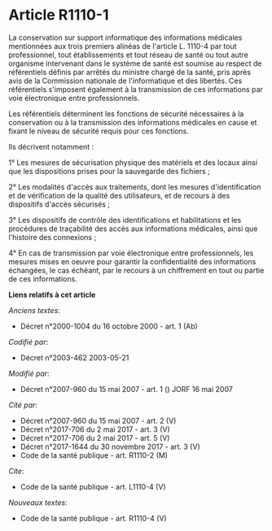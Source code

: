 # Article R1110-1

La conservation sur support informatique des informations médicales mentionnées aux trois premiers alinéas de l'article L.
1110-4 par tout professionnel, tout établissements et tout réseau de santé ou tout autre organisme intervenant dans le
système de santé est soumise au respect de référentiels définis par arrêtés du ministre chargé de la santé, pris après avis
de la Commission nationale de l'informatique et des libertés. Ces référentiels s'imposent également à la transmission de ces
informations par voie électronique entre professionnels. 

Les référentiels déterminent les fonctions de sécurité nécessaires à la conservation ou à la transmission des informations
médicales en cause et fixant le niveau de sécurité requis pour ces fonctions. 

Ils décrivent notamment : 

1° Les mesures de sécurisation physique des matériels et des locaux ainsi que les dispositions prises pour la sauvegarde des
fichiers ; 

2° Les modalités d'accès aux traitements, dont les mesures d'identification et de vérification de la qualité des
utilisateurs, et de recours à des dispositifs d'accès sécurisés ; 

3° Les dispositifs de contrôle des identifications et habilitations et les procédures de traçabilité des accès aux
informations médicales, ainsi que l'histoire des connexions ; 

4° En cas de transmission par voie électronique entre professionnels, les mesures mises en oeuvre pour garantir la
confidentialité des informations échangées, le cas échéant, par le recours à un chiffrement en tout ou partie de ces
informations.

**Liens relatifs à cet article**

_Anciens textes_:

  - Décret n°2000-1004 du 16 octobre 2000 - art. 1 (Ab)

_Codifié par_:

  - Décret n°2003-462 2003-05-21

_Modifié par_:

  - Décret n°2007-960 du 15 mai 2007 - art. 1 () JORF 16 mai 2007

_Cité par_:

  - Décret n°2007-960 du 15 mai 2007 - art. 2 (V)
  - Décret n°2017-706 du 2 mai 2017 - art. 3 (V)
  - Décret n°2017-706 du 2 mai 2017 - art. 5 (V)
  - Décret n°2017-1644 du 30 novembre 2017 - art. 3 (V)
  - Code de la santé publique - art. R1110-2 (M)

_Cite_:

  - Code de la santé publique - art. L1110-4 (V)

_Nouveaux textes_:

  - Code de la santé publique - art. R1110-4 (V)
